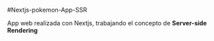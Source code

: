 #Nextjs-pokemon-App-SSR

App web realizada con Nextjs, trabajando el concepto de **Server-side Rendering**
